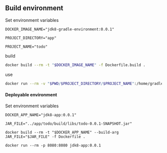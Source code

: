 ## Build environment

Set environment variables

`DOCKER_IMAGE_NAME="jdk8-gradle-environment:0.0.1"`

`PROJECT_DIRECTORY="app"`

`PROJECT_NAME="todo"`

build
```bash
docker build --rm -t "$DOCKER_IMAGE_NAME" -f Dockerfile.build .
```

use
```bash
docker run --rm -v "$PWD/$PROJECT_DIRECTORY/$PROJECT_NAME":/home/gradle "$DOCKER_IMAGE_NAME" gradle --no-daemon build
```

#### Deployable environment

Set environment variables

`DOCKER_APP_NAME="jdk8-app:0.0.1"`

`JAR_FILE="../app/todo/build/libs/todo-0.0.1-SNAPSHOT.jar"`

```terminal
docker build --rm -t "$DOCKER_APP_NAME" --build-arg JAR_FILE="$JAR_FILE" -f Dockerfile .
```

```terminal
docker run --rm -p 8080:8080 jdk8-app:0.0.1
```
